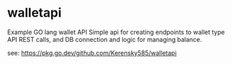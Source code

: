 # walletapi
Example GO lang wallet API
Simple api for creating endpoints to wallet type API REST calls, and DB connection and logic for managing balance.

see: https://pkg.go.dev/github.com/Kerensky585/walletapi
